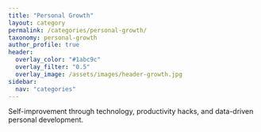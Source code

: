 ```yaml
---
title: "Personal Growth"
layout: category
permalink: /categories/personal-growth/
taxonomy: personal-growth
author_profile: true
header:
  overlay_color: "#1abc9c"
  overlay_filter: "0.5"
  overlay_image: /assets/images/header-growth.jpg
sidebar:
  nav: "categories"
---
```


Self-improvement through technology, productivity hacks, and data-driven personal development.